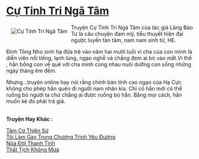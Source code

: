 <a href="https://utruyen.com/cu-tinh-tri-nga-tam/21286/" title="Cự Tinh Tri Ngã Tâm"><h1>Cự Tinh Tri Ngã Tâm</h1></a><div style="display:table"><img align="right" style="float: left; padding: 10px;" src="https://utruyen.com/images/story/200x260/cu-tinh-tri-nga-tam.jpg" alt="Cự Tinh Tri Ngã Tâm">Truyện Cự Tinh Tri Ngã Tâm của tác giả Lăng Báo Tư là câu chuyện đam mỹ, tiểu thuyết hiện đại ngược luyến tàn tâm, nam nam sinh tử, HE.<p></p>Đinh Tông Nho sinh hạ đứa trẻ vào năm hai mười tuổi vì cha của con mình là diễn viên nổi tiếng, lạnh lùng, ngạo nghễ và chẳng đem ai bỏ vào mắt.Vì thế , hắn bồng con về quê với cha mình cùng nhau nuôi dưỡng con sống những ngày tháng êm đềm.<p></p>Nhưng...truyện online hay nói rằng chính bản tính cao ngạo của Hạ Cực không cho phép hắn quên đi người nam nhân kia. Chỉ có hắn mới có thể ruồng bỏ người ta chứ chẳng ai được ruồng bỏ hắn. Bằng mọi cách, hắn muốn kẻ đó phải trả giá.</div><p><br><b>Truyện Hay Khác :</b></p><a href="https://utruyen.com/tam-co-thien-su/21271/" alt="Tâm Cơ Thiên Sứ">Tâm Cơ Thiên Sứ</a><br/><a href="https://github.com/quanluxury/dammy/tree/master/truyenhay/24713/" alt="Tôi Làm Gay Trong Chương Trình Yêu Đương">Tôi Làm Gay Trong Chương Trình Yêu Đương</a><br/><a href="https://github.com/quanluxury/truyenhot/tree/master/truyenhay/16584/" alt="Nửa Đời Thanh Tình">Nửa Đời Thanh Tình</a><br/><a href="https://github.com/quanluxury/truyenhot/tree/master/truyenhay/2763/" alt="Thất Tịch Không Mưa">Thất Tịch Không Mưa</a><br/>